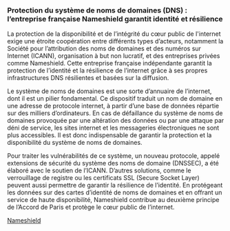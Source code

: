### Protection du système de noms de domaines (DNS) : l’entreprise française Nameshield garantit identité et résilience

La protection de la disponibilité et de l’intégrité du cœur public de l'internet exige une étroite coopération entre différents types d’acteurs, notamment la Société pour l’attribution des noms de domaines et des numéros sur Internet (ICANN), organisation à but non lucratif, et des entreprises privées comme Nameshield. Cette entreprise française indépendante garantit la protection de l’identité et la résilience de l’internet grâce à ses propres infrastructures DNS résilientes et basées sur la diffusion.

Le système de noms de domaines est une sorte d’annuaire de l’internet, dont il est un pilier fondamental. Ce dispositif traduit un nom de domaine en une adresse de protocole internet, à partir d’une base de données répartie sur des milliers d’ordinateurs. En cas de défaillance du système de noms de domaines provoquée par une altération des données ou par une attaque par déni de service, les sites internet et les messageries électroniques ne sont plus accessibles. Il est donc indispensable de garantir la protection et la disponibilité du système de noms de domaines.

Pour traiter les vulnérabilités de ce système, un nouveau protocole, appelé extensions de sécurité du système des noms de domaine (DNSSEC), a été élaboré avec le soutien de l’ICANN. D’autres solutions, comme le verrouillage de registre ou les certificats SSL (Secure Socket Layer) peuvent aussi permettre de garantir la résilience de l’identité. En protégeant les données sur des cartes d’identité de noms de domaines et en offrant un service de haute disponibilité, Nameshield contribue au deuxième principe de l’Accord de Paris et protège le cœur public de l’internet.

[Nameshield](https://www.nameshield.com/)
